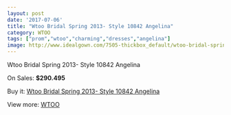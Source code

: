 ```yaml
---
layout: post
date: '2017-07-06'
title: "Wtoo Bridal Spring 2013- Style 10842 Angelina"
category: WTOO
tags: ["prom","wtoo","charming","dresses","angelina"]
image: http://www.idealgown.com/7505-thickbox_default/wtoo-bridal-spring-2013-style-10842-angelina.jpg
---
```

Wtoo Bridal Spring 2013- Style 10842 Angelina

On Sales: **$290.495**
<a href="https://www.idealgown.com/en/wtoo/3175-wtoo-bridal-spring-2013-style-10842-angelina.html"><amp-img layout="responsive" width="600" height="600" src="//www.idealgown.com/7505-thickbox_default/wtoo-bridal-spring-2013-style-10842-angelina.jpg" alt="Wtoo Bridal Spring 2013- Style 10842 Angelina 0" /></a>
<a href="https://www.idealgown.com/en/wtoo/3175-wtoo-bridal-spring-2013-style-10842-angelina.html"><amp-img layout="responsive" width="600" height="600" src="//www.idealgown.com/7506-thickbox_default/wtoo-bridal-spring-2013-style-10842-angelina.jpg" alt="Wtoo Bridal Spring 2013- Style 10842 Angelina 1" /></a>

Buy it: [Wtoo Bridal Spring 2013- Style 10842 Angelina](https://www.idealgown.com/en/wtoo/3175-wtoo-bridal-spring-2013-style-10842-angelina.html "Wtoo Bridal Spring 2013- Style 10842 Angelina")

View more: [WTOO](https://www.idealgown.com/en/39-wtoo "WTOO")